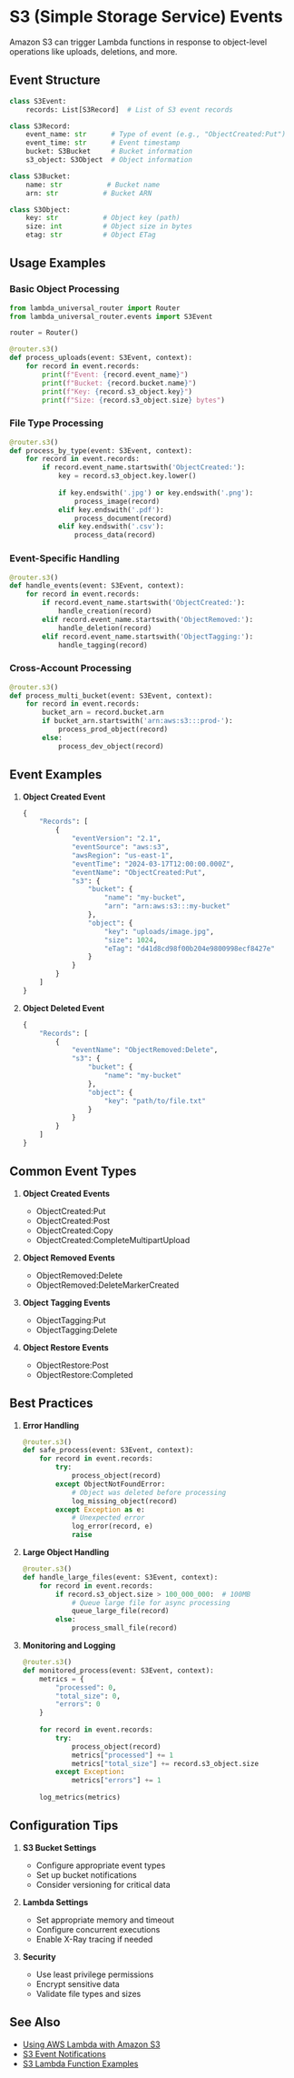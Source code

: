# S3 (Simple Storage Service) Events

Amazon S3 can trigger Lambda functions in response to object-level operations like uploads, deletions, and more.

## Event Structure

```python
class S3Event:
    records: List[S3Record]  # List of S3 event records

class S3Record:
    event_name: str      # Type of event (e.g., "ObjectCreated:Put")
    event_time: str      # Event timestamp
    bucket: S3Bucket     # Bucket information
    s3_object: S3Object  # Object information

class S3Bucket:
    name: str           # Bucket name
    arn: str           # Bucket ARN

class S3Object:
    key: str           # Object key (path)
    size: int          # Object size in bytes
    etag: str          # Object ETag
```

## Usage Examples

### Basic Object Processing

```python
from lambda_universal_router import Router
from lambda_universal_router.events import S3Event

router = Router()

@router.s3()
def process_uploads(event: S3Event, context):
    for record in event.records:
        print(f"Event: {record.event_name}")
        print(f"Bucket: {record.bucket.name}")
        print(f"Key: {record.s3_object.key}")
        print(f"Size: {record.s3_object.size} bytes")
```

### File Type Processing

```python
@router.s3()
def process_by_type(event: S3Event, context):
    for record in event.records:
        if record.event_name.startswith('ObjectCreated:'):
            key = record.s3_object.key.lower()
            
            if key.endswith('.jpg') or key.endswith('.png'):
                process_image(record)
            elif key.endswith('.pdf'):
                process_document(record)
            elif key.endswith('.csv'):
                process_data(record)
```

### Event-Specific Handling

```python
@router.s3()
def handle_events(event: S3Event, context):
    for record in event.records:
        if record.event_name.startswith('ObjectCreated:'):
            handle_creation(record)
        elif record.event_name.startswith('ObjectRemoved:'):
            handle_deletion(record)
        elif record.event_name.startswith('ObjectTagging:'):
            handle_tagging(record)
```

### Cross-Account Processing

```python
@router.s3()
def process_multi_bucket(event: S3Event, context):
    for record in event.records:
        bucket_arn = record.bucket.arn
        if bucket_arn.startswith('arn:aws:s3:::prod-'):
            process_prod_object(record)
        else:
            process_dev_object(record)
```

## Event Examples

1. **Object Created Event**
   ```python
   {
       "Records": [
           {
               "eventVersion": "2.1",
               "eventSource": "aws:s3",
               "awsRegion": "us-east-1",
               "eventTime": "2024-03-17T12:00:00.000Z",
               "eventName": "ObjectCreated:Put",
               "s3": {
                   "bucket": {
                       "name": "my-bucket",
                       "arn": "arn:aws:s3:::my-bucket"
                   },
                   "object": {
                       "key": "uploads/image.jpg",
                       "size": 1024,
                       "eTag": "d41d8cd98f00b204e9800998ecf8427e"
                   }
               }
           }
       ]
   }
   ```

2. **Object Deleted Event**
   ```python
   {
       "Records": [
           {
               "eventName": "ObjectRemoved:Delete",
               "s3": {
                   "bucket": {
                       "name": "my-bucket"
                   },
                   "object": {
                       "key": "path/to/file.txt"
                   }
               }
           }
       ]
   }
   ```

## Common Event Types

1. **Object Created Events**
   - ObjectCreated:Put
   - ObjectCreated:Post
   - ObjectCreated:Copy
   - ObjectCreated:CompleteMultipartUpload

2. **Object Removed Events**
   - ObjectRemoved:Delete
   - ObjectRemoved:DeleteMarkerCreated

3. **Object Tagging Events**
   - ObjectTagging:Put
   - ObjectTagging:Delete

4. **Object Restore Events**
   - ObjectRestore:Post
   - ObjectRestore:Completed

## Best Practices

1. **Error Handling**
   ```python
   @router.s3()
   def safe_process(event: S3Event, context):
       for record in event.records:
           try:
               process_object(record)
           except ObjectNotFoundError:
               # Object was deleted before processing
               log_missing_object(record)
           except Exception as e:
               # Unexpected error
               log_error(record, e)
               raise
   ```

2. **Large Object Handling**
   ```python
   @router.s3()
   def handle_large_files(event: S3Event, context):
       for record in event.records:
           if record.s3_object.size > 100_000_000:  # 100MB
               # Queue large file for async processing
               queue_large_file(record)
           else:
               process_small_file(record)
   ```

3. **Monitoring and Logging**
   ```python
   @router.s3()
   def monitored_process(event: S3Event, context):
       metrics = {
           "processed": 0,
           "total_size": 0,
           "errors": 0
       }
       
       for record in event.records:
           try:
               process_object(record)
               metrics["processed"] += 1
               metrics["total_size"] += record.s3_object.size
           except Exception:
               metrics["errors"] += 1
       
       log_metrics(metrics)
   ```

## Configuration Tips

1. **S3 Bucket Settings**
   - Configure appropriate event types
   - Set up bucket notifications
   - Consider versioning for critical data

2. **Lambda Settings**
   - Set appropriate memory and timeout
   - Configure concurrent executions
   - Enable X-Ray tracing if needed

3. **Security**
   - Use least privilege permissions
   - Encrypt sensitive data
   - Validate file types and sizes

## See Also

- [Using AWS Lambda with Amazon S3](https://docs.aws.amazon.com/lambda/latest/dg/with-s3.html)
- [S3 Event Notifications](https://docs.aws.amazon.com/AmazonS3/latest/userguide/NotificationHowTo.html)
- [S3 Lambda Function Examples](https://docs.aws.amazon.com/lambda/latest/dg/with-s3-example.html)
